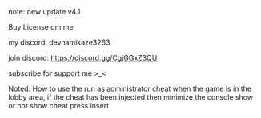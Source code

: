 note: new update v4.1

Buy License dm me

my discord: devnamikaze3263

join discord: https://discord.gg/CgjGGxZ3QU

subscribe for support me >_<

Noted: How to use the run as administrator cheat when the game is in the lobby area, if the cheat has been injected then minimize the console
show or not show cheat press insert

